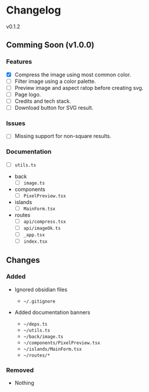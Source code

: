 # Changelog

v0.1.2

## Comming Soon (v1.0.0)

### Features

- [x] Compress the image using most common color.
- [ ] Filter image using a color palette.
- [ ] Preview image and aspect ratop before creating svg.
- [ ] Page logo.
- [ ] Credits and tech stack.
- [ ] Download button for SVG result.

### Issues

- [ ] Missing support for non-square results.

### Documentation

- [ ] `utils.ts`

- back
  - [ ] `image.ts`

- components
  - [ ] `PixelPreview.tsx`

- islands
  - [ ] `MainForm.tsx`

- routes
  - [ ] `api/compress.tsx`
  - [ ] `api/imageOk.ts`
  - [ ] `_app.tsx`
  - [ ] `index.tsx`

## Changes

### Added

- Ignored obsidian files
  - `~/.gitignore`

- Added documentation banners
  - `~/deps.ts`
  - `~/utils.ts`
  - `~/back/image.ts`
  - `~/components/PixelPreview.tsx`
  - `~/islands/MainForm.tsx`
  - `~/routes/*`

### Removed

- Nothing
